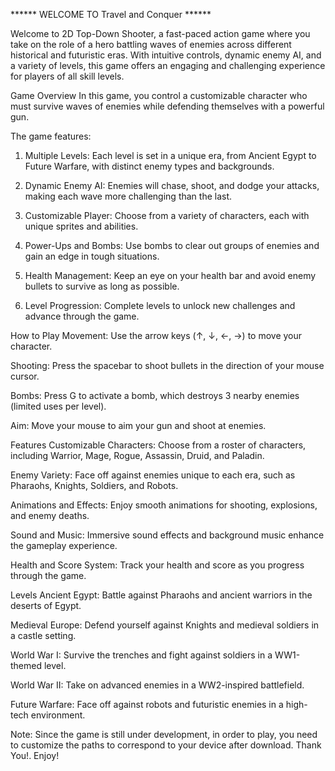 ****** WELCOME TO Travel and Conquer ******

Welcome to 2D Top-Down Shooter, a fast-paced action game where you take on the role of a hero battling waves of enemies across different historical and futuristic eras. With intuitive controls, dynamic enemy AI, and a variety of levels, this game offers an engaging and challenging experience for players of all skill levels.



Game Overview
In this game, you control a customizable character who must survive waves of enemies while defending themselves with a powerful gun.

The game features:
1. Multiple Levels: Each level is set in a unique era, from Ancient Egypt to Future Warfare, with distinct enemy types and backgrounds.

2. Dynamic Enemy AI: Enemies will chase, shoot, and dodge your attacks, making each wave more challenging than the last.

3. Customizable Player: Choose from a variety of characters, each with unique sprites and abilities.

4. Power-Ups and Bombs: Use bombs to clear out groups of enemies and gain an edge in tough situations.

5. Health Management: Keep an eye on your health bar and avoid enemy bullets to survive as long as possible.

6. Level Progression: Complete levels to unlock new challenges and advance through the game.

   

How to Play
Movement: Use the arrow keys (↑, ↓, ←, →) to move your character.

Shooting: Press the spacebar to shoot bullets in the direction of your mouse cursor.

Bombs: Press G to activate a bomb, which destroys 3 nearby enemies (limited uses per level).

Aim: Move your mouse to aim your gun and shoot at enemies.



Features
Customizable Characters: Choose from a roster of characters, including Warrior, Mage, Rogue, Assassin, Druid, and Paladin.

Enemy Variety: Face off against enemies unique to each era, such as Pharaohs, Knights, Soldiers, and Robots.

Animations and Effects: Enjoy smooth animations for shooting, explosions, and enemy deaths.

Sound and Music: Immersive sound effects and background music enhance the gameplay experience.

Health and Score System: Track your health and score as you progress through the game.




Levels
Ancient Egypt: Battle against Pharaohs and ancient warriors in the deserts of Egypt.

Medieval Europe: Defend yourself against Knights and medieval soldiers in a castle setting.

World War I: Survive the trenches and fight against soldiers in a WW1-themed level.

World War II: Take on advanced enemies in a WW2-inspired battlefield.

Future Warfare: Face off against robots and futuristic enemies in a high-tech environment.



Note: Since the game is still under development, in order to play, you need to customize the paths to correspond to your device after download. 
Thank You!. 
Enjoy!
